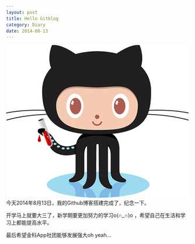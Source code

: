 ```yaml
---
layout: post
title: Hello Gitblog
category: Diary
date: 2014-08-13
---
```



![Jekyll](/media/files/2014/08/14/jekyll.png)
今天2014年8月13日，我的Github博客搭建完成了，纪念一下。

开学马上就要大三了，新学期要更加努力的学习o(∩_∩)o ，希望自己在生活和学习上都能提高水平。

最后希望金科App社团能够发展强大oh yeah…